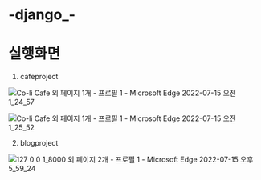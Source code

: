 # -django_-

# 실행화면

1. cafeproject

![Co-li Cafe 외 페이지 1개 - 프로필 1 - Microsoft​ Edge 2022-07-15 오전 1_24_57](https://user-images.githubusercontent.com/101965564/179191066-b61cf356-61e5-4997-9db6-436aa9365431.png)

![Co-li Cafe 외 페이지 1개 - 프로필 1 - Microsoft​ Edge 2022-07-15 오전 1_25_52](https://user-images.githubusercontent.com/101965564/179191139-0fc0de70-d329-4a13-8bee-c114894855b0.png)


2. blogproject

![127 0 0 1_8000 외 페이지 2개 - 프로필 1 - Microsoft​ Edge 2022-07-15 오후 5_59_24](https://user-images.githubusercontent.com/101965564/179191127-4380c15f-92ee-4432-9953-56ff06f502bf.png)
